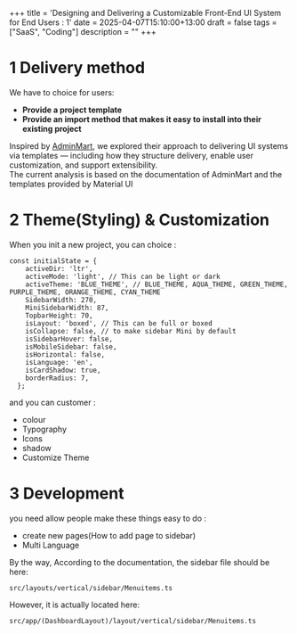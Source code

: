 +++
title = 'Designing and Delivering a Customizable Front-End UI System for End Users : 1'
date = 2025-04-07T15:10:00+13:00
draft = false
tags = ["SaaS", "Coding"] 
description = ""
+++

# 1 Delivery method

We have to choice for users:
* **Provide a project template**
* **Provide an import method that makes it easy to install into their existing project**

Inspired by [AdminMart](https://adminmart.com), we explored their approach to delivering UI systems via templates — including how they structure delivery, enable user customization, and support extensibility.  
The current analysis is based on the documentation of AdminMart and the templates provided by Material UI

# 2 Theme(Styling) & Customization
When you init a new project, you can choice :  
```
const initialState = {
    activeDir: 'ltr', 
    activeMode: 'light', // This can be light or dark
    activeTheme: 'BLUE_THEME', // BLUE_THEME, AQUA_THEME, GREEN_THEME, PURPLE_THEME, ORANGE_THEME, CYAN_THEME
    SidebarWidth: 270,
    MiniSidebarWidth: 87,
    TopbarHeight: 70,
    isLayout: 'boxed', // This can be full or boxed
    isCollapse: false, // to make sidebar Mini by default
    isSidebarHover: false,
    isMobileSidebar: false,
    isHorizontal: false,
    isLanguage: 'en',
    isCardShadow: true,
    borderRadius: 7,
  };
```

and you can customer : 
* colour
* Typography
* Icons
* shadow
* Customize Theme


# 3 Development
you need allow people make these things easy to do :  
* create new pages(How to add page to sidebar)
* Multi Language

By the way, According to the documentation, the sidebar file should be here: 
```
src/layouts/vertical/sidebar/Menuitems.ts
```

However, it is actually located here:
```
src/app/(DashboardLayout)/layout/vertical/sidebar/Menuitems.ts
```
